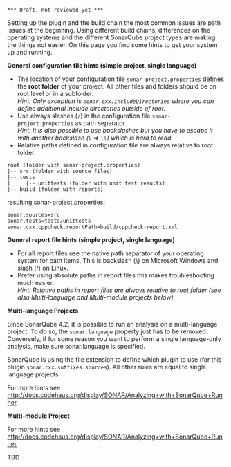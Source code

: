 ```
*** Draft, not reviewed yet ***
```

Setting up the plugin and the build chain the most common issues are path issues at the beginning. Using different build chains, differences on the operating systems and the different SonarQube project types are making the things not easier. On this page you find some hints to get your system up and running.

**General configuration file hints (simple project, single language)**

* The location of your configuration file ```sonar-project.properties``` defines the **root folder** of your project. All other files and folders should be on root level or in a subfolder.<br>*Hint: Only exception is ```sonar.cxx.includeDirectories``` where you can define additional include directories outside of root.*
* Use always slashes (```/```) in the configuration file ```sonar-project.properties``` as path separator. <br>*Hint: It is also possible to use backslashes but you have to escape it with another backslash (```\``` => ```\\```) which is hard to read.*
* Relative paths defined in configuration file are always relative to root folder.

```
root (folder with sonar-project.properties)
|-- src (folder with source files)
|-- tests
|     |-- unittests (folder with unit test results)
|-- build (folder with reports)
```

resulting sonar-project.properties:

```
sonar.sources=src
sonar.tests=tests/unittests
sonar.cxx.cppcheck.reportPath=build/cppcheck-report.xml
```

**General report file hints (simple project, single language)**

* For all report files use the native path separator of your operating system for path items. This is backslash (\\) on Microsoft Windows and slash (/) on Linux.
* Prefer using absolute paths in report files this makes troubleshooting much easier.<br>*Hint: Relative paths in report files are always relative to root folder (see also Multi-language and Multi-module projects below).*

**Multi-language Projects**

Since SonarQube 4.2, it is possible to run an analysis on a multi-language project. To do so, the ```sonar.language``` property just has to be removed. Conversely, if for some reason you want to perform a single language-only analysis, make sure sonar.language is specified.

SonarQube is using the file extension to define which plugin to use (for this plugin ```sonar.cxx.suffixes.sources```). All other rules are equal to single language projects.

For more hints see http://docs.codehaus.org/display/SONAR/Analyzing+with+SonarQube+Runner

**Multi-module Project**

For more hints see http://docs.codehaus.org/display/SONAR/Analyzing+with+SonarQube+Runner

TBD